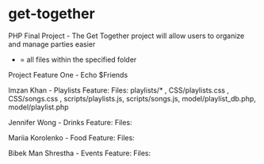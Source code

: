 # get-together
PHP Final Project - The Get Together project will allow users to organize and manage parties easier
* = all files within the specified folder

Project Feature One - Echo $Friends

Imzan Khan - Playlists Feature: 
Files: playlists/* , 
CSS/playlists.css , CSS/songs.css , 
scripts/playlists.js, scripts/songs.js, 
model/playlist_db.php, model/playlist.php

Jennifer Wong - Drinks Feature:
Files: 


Mariia Korolenko - Food Feature:
Files:

Bibek Man Shrestha - Events Feature:
Files:
